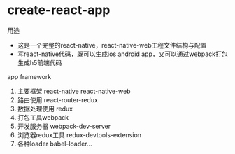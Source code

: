 # create-react-app

用途
* 这是一个完整的react-native，react-native-web工程文件结构与配置
* 写react-native代码，既可以生成ios android app，又可以通过webpack打包生成h5前端代码

app framework
1. 主要框架 react-native react-native-web
2. 路由使用 react-router-redux
3. 数据处理使用 redux
4. 打包工具webpack
5. 开发服务器 webpack-dev-server
6. 浏览器redux工具 redux-devtools-extension
7. 各种loader babel-loader...
    
